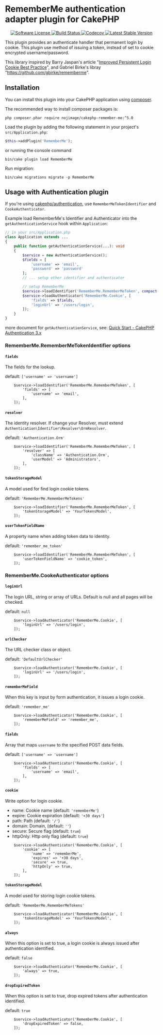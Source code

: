 # RememberMe authentication adapter plugin for CakePHP

<p align="center">
    <a href="LICENSE.txt" target="_blank">
        <img alt="Software License" src="https://img.shields.io/badge/license-MIT-brightgreen.svg?style=flat-square">
    </a>
    <a href="https://github.com/nojimage/cakephp-remember-me/actions" target="_blank">
        <img alt="Build Status" src="https://img.shields.io/github/actions/workflow/status/nojimage/cakephp-remember-me/ci.yml?style=flat-square">
    </a>
    <a href="https://codecov.io/gh/nojimage/cakephp-remember-me" target="_blank">
        <img alt="Codecov" src="https://img.shields.io/codecov/c/github/nojimage/cakephp-remember-me.svg?style=flat-square">
    </a>
    <a href="https://packagist.org/packages/nojimage/cakephp-remember-me" target="_blank">
        <img alt="Latest Stable Version" src="https://img.shields.io/packagist/v/nojimage/cakephp-remember-me.svg?style=flat-square">
    </a>
</p>

This plugin provides an authenticate handler that permanent login by cookie. This plugin use method of issuing a token, instead of set to cookie encrypted username/password.

This library inspired by Barry Jaspan's article "[Improved Persistent Login Cookie Best Practice](http://jaspan.com/improved_persistent_login_cookie_best_practice)", and Gabriel Birke's libray "https://github.com/gbirke/rememberme".

## Installation

You can install this plugin into your CakePHP application using [composer](http://getcomposer.org).

The recommended way to install composer packages is:

```shell
php composer.phar require nojimage/cakephp-remember-me:^5.0
```

Load the plugin by adding the following statement in your project's `src/Application.php`:

```php
$this->addPlugin('RememberMe');
```

or running the console command

```shell
bin/cake plugin load RememberMe
```

Run migration:

```shell
bin/cake migrations migrate -p RememberMe
```

## Usage with Authentication plugin

If you're using [cakephp/authentication](https://github.com/cakephp/authentication),
use `RememberMeTokenIdentifier` and `CookeAuthenticator`.

Example load RememberMe's Identifier and Authenticator into the `getAuthenticationService` hook within `Application`:

```php
// in your src/Application.php
class Application extends ...
{
    public function getAuthenticationService(...): void
    {
        $service = new AuthenticationService();
        $fields = [
            'username' => 'email',
            'password' => 'password'
        ];
        // ... setup other identifier and authenticator

        // setup RememberMe
        $service->loadIdentifier('RememberMe.RememberMeToken', compact('fields'));
        $service->loadAuthenticator('RememberMe.Cookie', [
            'fields' => $fields,
            'loginUrl' => '/users/login',
        ]);
    }
}
```

more document for `getAuthenticationService`, see: [Quick Start - CakePHP Authentication 3.x](https://book.cakephp.org/authentication/3/en/index.html)

### RememberMe.RememberMeTokenIdentifier options

#### `fields`

The fields for the lookup.

default: `['username' => 'username']`

```
    $service->loadIdentifier('RememberMe.RememberMeToken', [
        'fields' => [
            'username' => 'email',
        ],
    ]);
```

#### `resolver`

The identity resolver. If change your Resolver,
 must extend `Authentication\Identifier\Resolver\OrmResolver`.

default: `'Authentication.Orm'`

```
    $service->loadIdentifier('RememberMe.RememberMeToken', [
        'resolver' => [
            'className' => 'Authentication.Orm',
            'userModel' => 'Administrators',
        ],
    ]);
```

#### `tokenStorageModel`

A model used for find login cookie tokens.

default: `'RememberMe.RememberMeTokens'`

```
    $service->loadIdentifier('RememberMe.RememberMeToken', [
        'tokenStorageModel' => 'YourTokensModel',
    ]);
```

#### `userTokenFieldName`

A property name when adding token data to identity.

default: `'remember_me_token'`

```
    $service->loadIdentifier('RememberMe.RememberMeToken', [
        'userTokenFieldName' => 'cookie_token',
    ]);
```

### RememberMe.CookeAuthenticator options

#### `loginUrl`

The login URL, string or array of URLs. Default is null and all pages will be checked.

default: `null`

```
    $service->loadAuthenticator('RememberMe.Cookie', [
        'loginUrl' => '/users/login',
    ]);
```

#### `urlChecker`

The URL checker class or object.

default: `'DefaultUrlChecker'`

```
    $service->loadAuthenticator('RememberMe.Cookie', [
        'loginUrl' => '/users/login',
    ]);
```

#### `rememberMeField`

When this key is input by form authentication, it issues a login cookie.

default: `'remember_me'`

```
    $service->loadAuthenticator('RememberMe.Cookie', [
        'rememberMeField' => 'remember_me',
    ]);
```

#### `fields`

Array that maps `username` to the specified POST data fields.

default: `['username' => 'username']`

```
    $service->loadAuthenticator('RememberMe.Cookie', [
        'fields' => [
            'username' => 'email',
        ],
    ]);
```

#### `cookie`

Write option for login cookie.

- name: Cookie name (default: `'rememberMe'`)
- expire: Cookie expiration (default: `'+30 days'`)
- path: Path (default: `'/'`)
- domain: Domain, (default: `''`)
- secure: Secure flag (default: `true`)
- httpOnly: Http only flag (default: `true`)

```
    $service->loadAuthenticator('RememberMe.Cookie', [
        'cookie' => [
            'name' => 'rememberMe',
            'expires' => '+30 days',
            'secure' => true,
            'httpOnly' => true,
        ],
    ]);
```

#### `tokenStorageModel`

A model used for storing login cookie tokens.

default: `'RememberMe.RememberMeTokens'`

```
    $service->loadAuthenticator('RememberMe.Cookie', [
        'tokenStorageModel' => 'YourTokensModel',
    ]);
```

#### `always`

When this option is set to true, a login cookie is always issued after authentication identified.

default: `false`

```
    $service->loadAuthenticator('RememberMe.Cookie', [
        'always' => true,
    ]);
```

#### `dropExpiredToken`

When this option is set to true, drop expired tokens after authentication identified.

default: `true`

```
    $service->loadAuthenticator('RememberMe.Cookie', [
        'dropExpiredToken' => false,
    ]);
```
